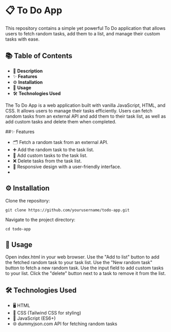 # 📋 To Do App

This repository contains a simple yet powerful To Do application that allows users to fetch random tasks, add them to a list, and manage their custom tasks with ease.

## 📚 Table of Contents
- 📖 **Description**
- ✨ **Features**
- ⚙️ **Installation**
- 🚀 **Usage**
- 🛠️ **Technologies Used**

The To Do App is a web application built with vanilla JavaScript, HTML, and CSS. It allows users to manage their tasks efficiently. Users can fetch random tasks from an external API and add them to their task list, as well as add custom tasks and delete them when completed.

##✨ Features

- 🗂️ Fetch a random task from an external API.
- ➕ Add the random task to the task list.
- 📝 Add custom tasks to the task list.
- ❌ Delete tasks from the task list.
- 📱 Responsive design with a user-friendly interface.
- 
## ⚙️ Installation

Clone the repository:

`git clone https://github.com/yourusername/todo-app.git`

Navigate to the project directory:

`cd todo-app`

## 🚀 Usage
Open index.html in your web browser.
Use the "Add to list" button to add the fetched random task to your task list.
Use the "New random task" button to fetch a new random task.
Use the input field to add custom tasks to your list.
Click the "delete" button next to a task to remove it from the list.

## 🛠️ Technologies Used
- 🖥️ HTML
- 🎨 CSS (Tailwind CSS for styling)
- 📜 JavaScript (ES6+)
- 🌐 dummyjson.com API for fetching random tasks
